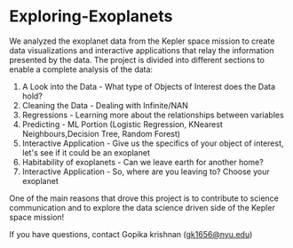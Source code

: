 # Exploring-Exoplanets
We analyzed the exoplanet data from the Kepler space mission to create data visualizations and interactive applications 
that relay the information presented by the data. The project is divided into different sections to enable a complete analysis of the data:


1. A Look into the Data - What type of Objects of Interest does the Data hold?
2. Cleaning the Data - Dealing with Infinite/NAN
3. Regressions - Learning more about the relationships between variables
4. Predicting - ML Portion (Logistic Regression, KNearest Neighbours,Decision Tree, Random Forest)
5. Interactive Application - Give us the specifics of your object of interest, let's see if it could be an exoplanet
6. Habitability of exoplanets - Can we leave earth for another home?
7. Interactive Application - So, where are you leaving to? Choose your exoplanet

One of the main reasons that drove this project is to contribute to science communication and to explore the data science driven side of
the Kepler space mission!

If you have questions, contact Gopika krishnan (gk1656@nyu.edu)

